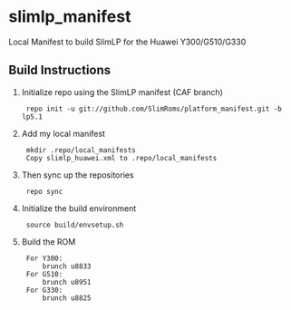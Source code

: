 slimlp_manifest
================

Local Manifest to build SlimLP for the Huawei Y300/G510/G330

Build Instructions
-----------------------------------------------------------------------------

1. Initialize repo using the SlimLP manifest (CAF branch)
    
        repo init -u git://github.com/SlimRoms/platform_manifest.git -b lp5.1

2. Add my local manifest

        mkdir .repo/local_manifests
        Copy slimlp_huawei.xml to .repo/local_manifests

3. Then sync up the repositories
 
        repo sync

4. Initialize the build environment

        source build/envsetup.sh
    
5. Build the ROM

        For Y300:
            brunch u8833
        For G510:
            brunch u8951
        For G330:
            brunch u8825

